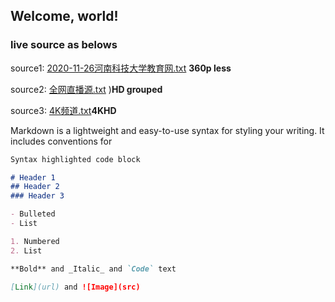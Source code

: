 ## Welcome, world!




### live source as belows

source1: [2020-11-26河南科技大学教育网.txt](https://faith-mian.github.io/2020-11-26河南科技大学教育网.txt) **360p less**

source2: [全网直播源.txt](faith-mian.github.io/全网直播源.txt) )**HD grouped**

source3: [4K频道.txt](faith-mian.github.io/4K频道.txt)**4KHD**

Markdown is a lightweight and easy-to-use syntax for styling your writing. It includes conventions for


```markdown
Syntax highlighted code block

# Header 1
## Header 2
### Header 3

- Bulleted
- List

1. Numbered
2. List

**Bold** and _Italic_ and `Code` text

[Link](url) and ![Image](src)
```

